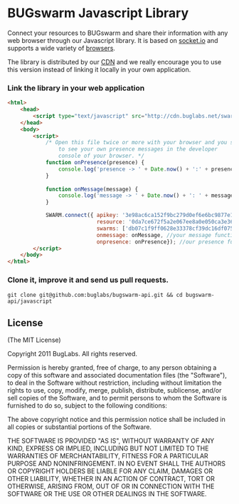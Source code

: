 # BUGswarm Javascript Library

Connect your resources to BUGswarm and share their information with any web browser through our 
Javascript library. It is based on [socket.io](http://socket.io) and supports a wide
variety of [browsers](http://socket.io/#browser-support).

The library is distributed by our [CDN](http://en.wikipedia.org/wiki/Content_delivery_network) and 
we really encourage you to use this version instead of linking it locally in your own application.

### Link the library in your web application

```html
<html>
    <head>
        <script type="text/javascript" src="http://cdn.buglabs.net/swarm/swarm-v0.3.0.min.js"></script>
    </head>
    <body>
        <script>
            /* Open this file twice or more with your browser and you should be able 
                to see your own presence messages in the developer 
                console of your browser. */
            function onPresence(presence) {
                console.log('presence -> ' + Date.now() + ':' + presence);
            }
        
            function onMessage(message) {
                console.log('message -> ' + Date.now() + ': ' + message);
            }

            SWARM.connect({ apikey: '3e98ac6ca152f9bc279d0ef6e6bc9877e1508fd8', //participation key
                            resource: '0da7ce672f5a2e067ee8a0e050ca3e363283ea39', //your resource id that also is a member of your swarm
                            swarms: ['db07c1f9ff0628e33378cf39dc16df0755cdd3f0'], //your swarm
                            onmessage: onMessage, //your message function callback
                            onpresence: onPresence}); //our presence function callback
        </script>
    </body>
</html>
```

### Clone it, improve it and send us pull requests.
```shell
git clone git@github.com:buglabs/bugswarm-api.git && cd bugswarm-api/javascript
```

## License
(The MIT License)

Copyright 2011 BugLabs. All rights reserved.

Permission is hereby granted, free of charge, to any person obtaining a copy
of this software and associated documentation files (the "Software"), to
deal in the Software without restriction, including without limitation the
rights to use, copy, modify, merge, publish, distribute, sublicense, and/or
sell copies of the Software, and to permit persons to whom the Software is
furnished to do so, subject to the following conditions:

The above copyright notice and this permission notice shall be included in
all copies or substantial portions of the Software.

THE SOFTWARE IS PROVIDED "AS IS", WITHOUT WARRANTY OF ANY KIND, EXPRESS OR
IMPLIED, INCLUDING BUT NOT LIMITED TO THE WARRANTIES OF MERCHANTABILITY,
FITNESS FOR A PARTICULAR PURPOSE AND NONINFRINGEMENT. IN NO EVENT SHALL THE
AUTHORS OR COPYRIGHT HOLDERS BE LIABLE FOR ANY CLAIM, DAMAGES OR OTHER
LIABILITY, WHETHER IN AN ACTION OF CONTRACT, TORT OR OTHERWISE, ARISING
FROM, OUT OF OR IN CONNECTION WITH THE SOFTWARE OR THE USE OR OTHER DEALINGS
IN THE SOFTWARE.


